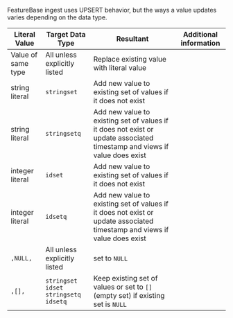 FeatureBase ingest uses UPSERT behavior, but the ways a value updates varies depending on the data type.

| Literal Value | Target Data Type | Resultant | Additional information |
|---|---|---|---|
| Value of same type  | All unless explicitly listed | Replace existing value with literal value | |
| string literal  | `stringset` | Add new value to existing set of values if it does not exist | |
| string literal  | `stringsetq` | Add new value to existing set of values if it does not exist or update associated timestamp and views if value does exist | |
| integer literal  | `idset` | Add new value to existing set of values if it does not exist | |
| integer literal  | `idsetq` | Add new value to existing set of values if it does not exist or update associated timestamp and views if value does exist | |
| `,NULL,` | All unless explicitly listed | set to `NULL` |  |
| `,[],` | `stringset` <br/>`idset` <br/>`stringsetq` <br/>`idsetq` |Keep existing set of values or set to `[]` (empty set) if existing set is `NULL` | |